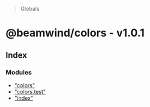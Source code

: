 > Globals

# @beamwind/colors - v1.0.1

## Index

### Modules

- ["colors"](modules/_colors_.md)
- ["colors.test"](modules/_colors_test_.md)
- ["index"](modules/_index_.md)
